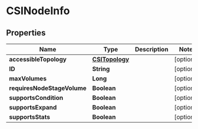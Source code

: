 

# CSINodeInfo


## Properties

| Name | Type | Description | Notes |
|------------ | ------------- | ------------- | -------------|
|**accessibleTopology** | [**CSITopology**](CSITopology.md) |  |  [optional] |
|**ID** | **String** |  |  [optional] |
|**maxVolumes** | **Long** |  |  [optional] |
|**requiresNodeStageVolume** | **Boolean** |  |  [optional] |
|**supportsCondition** | **Boolean** |  |  [optional] |
|**supportsExpand** | **Boolean** |  |  [optional] |
|**supportsStats** | **Boolean** |  |  [optional] |



